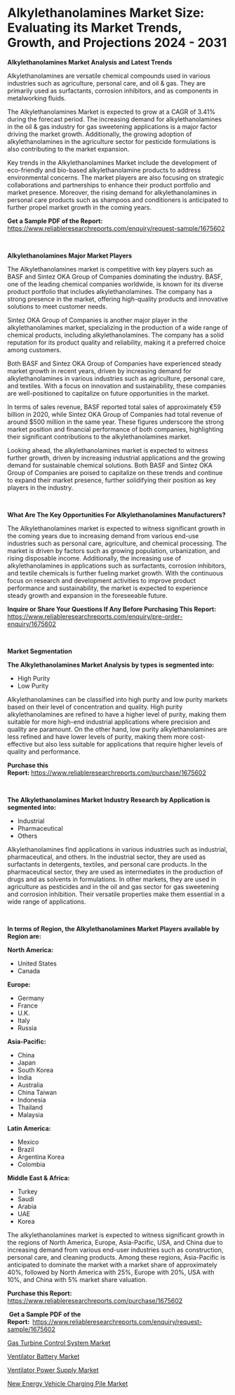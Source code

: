 <p><h1>Alkylethanolamines Market Size: Evaluating its Market Trends, Growth, and Projections 2024 - 2031</h1></p><p><strong>Alkylethanolamines Market Analysis and Latest Trends</strong></p>
<p><p>Alkylethanolamines are versatile chemical compounds used in various industries such as agriculture, personal care, and oil & gas. They are primarily used as surfactants, corrosion inhibitors, and as components in metalworking fluids.</p><p>The Alkylethanolamines Market is expected to grow at a CAGR of 3.41% during the forecast period. The increasing demand for alkylethanolamines in the oil & gas industry for gas sweetening applications is a major factor driving the market growth. Additionally, the growing adoption of alkylethanolamines in the agriculture sector for pesticide formulations is also contributing to the market expansion.</p><p>Key trends in the Alkylethanolamines Market include the development of eco-friendly and bio-based alkylethanolamine products to address environmental concerns. The market players are also focusing on strategic collaborations and partnerships to enhance their product portfolio and market presence. Moreover, the rising demand for alkylethanolamines in personal care products such as shampoos and conditioners is anticipated to further propel market growth in the coming years.</p></p>
<p><strong>Get a Sample PDF of the Report:&nbsp;</strong> <a href="https://www.reliableresearchreports.com/enquiry/request-sample/1675602">https://www.reliableresearchreports.com/enquiry/request-sample/1675602</a></p>
<p>&nbsp;</p>
<p><strong>Alkylethanolamines Major Market Players</strong></p>
<p><p>The Alkylethanolamines market is competitive with key players such as BASF and Sintez OKA Group of Companies dominating the industry. BASF, one of the leading chemical companies worldwide, is known for its diverse product portfolio that includes alkylethanolamines. The company has a strong presence in the market, offering high-quality products and innovative solutions to meet customer needs. </p><p>Sintez OKA Group of Companies is another major player in the alkylethanolamines market, specializing in the production of a wide range of chemical products, including alkylethanolamines. The company has a solid reputation for its product quality and reliability, making it a preferred choice among customers.</p><p>Both BASF and Sintez OKA Group of Companies have experienced steady market growth in recent years, driven by increasing demand for alkylethanolamines in various industries such as agriculture, personal care, and textiles. With a focus on innovation and sustainability, these companies are well-positioned to capitalize on future opportunities in the market.</p><p>In terms of sales revenue, BASF reported total sales of approximately €59 billion in 2020, while Sintez OKA Group of Companies had total revenue of around $500 million in the same year. These figures underscore the strong market position and financial performance of both companies, highlighting their significant contributions to the alkylethanolamines market.</p><p>Looking ahead, the alkylethanolamines market is expected to witness further growth, driven by increasing industrial applications and the growing demand for sustainable chemical solutions. Both BASF and Sintez OKA Group of Companies are poised to capitalize on these trends and continue to expand their market presence, further solidifying their position as key players in the industry.</p></p>
<p>&nbsp;</p>
<p><strong>What Are The Key Opportunities For Alkylethanolamines Manufacturers?</strong></p>
<p><p>The Alkylethanolamines market is expected to witness significant growth in the coming years due to increasing demand from various end-use industries such as personal care, agriculture, and chemical processing. The market is driven by factors such as growing population, urbanization, and rising disposable income. Additionally, the increasing use of alkylethanolamines in applications such as surfactants, corrosion inhibitors, and textile chemicals is further fueling market growth. With the continuous focus on research and development activities to improve product performance and sustainability, the market is expected to experience steady growth and expansion in the foreseeable future.</p></p>
<p><strong>Inquire or Share Your Questions If Any Before Purchasing This Report:</strong> <a href="https://www.reliableresearchreports.com/enquiry/pre-order-enquiry/1675602">https://www.reliableresearchreports.com/enquiry/pre-order-enquiry/1675602</a></p>
<p>&nbsp;</p>
<p><strong>Market Segmentation</strong></p>
<p><strong>The Alkylethanolamines Market Analysis by types is segmented into:</strong></p>
<p><ul><li>High Purity</li><li>Low Purity</li></ul></p>
<p><p>Alkylethanolamines can be classified into high purity and low purity markets based on their level of concentration and quality. High purity alkylethanolamines are refined to have a higher level of purity, making them suitable for more high-end industrial applications where precision and quality are paramount. On the other hand, low purity alkylethanolamines are less refined and have lower levels of purity, making them more cost-effective but also less suitable for applications that require higher levels of quality and performance.</p></p>
<p><strong>Purchase this Report:&nbsp;</strong><a href="https://www.reliableresearchreports.com/purchase/1675602">https://www.reliableresearchreports.com/purchase/1675602</a></p>
<p>&nbsp;</p>
<p><strong>The Alkylethanolamines Market Industry Research by Application is segmented into:</strong></p>
<p><ul><li>Industrial</li><li>Pharmaceutical</li><li>Others</li></ul></p>
<p><p>Alkylethanolamines find applications in various industries such as industrial, pharmaceutical, and others. In the industrial sector, they are used as surfactants in detergents, textiles, and personal care products. In the pharmaceutical sector, they are used as intermediates in the production of drugs and as solvents in formulations. In other markets, they are used in agriculture as pesticides and in the oil and gas sector for gas sweetening and corrosion inhibition. Their versatile properties make them essential in a wide range of applications.</p></p>
<p>&nbsp;</p>
<p><strong>In terms of Region, the Alkylethanolamines Market Players available by Region are:</strong></p>
<p>
    <p> <strong> North America: </strong>
        <ul>
            <li>United States</li>
            <li>Canada</li>
        </ul>
        </p> 
    <p> <strong> Europe: </strong>
        <ul>
            <li>Germany</li>
            <li>France</li>
            <li>U.K.</li>
            <li>Italy</li>
            <li>Russia</li>
        </ul>
        </p> 
    <p> <strong> Asia-Pacific: </strong>
        <ul>
            <li>China</li>
            <li>Japan</li>
            <li>South Korea</li>
            <li>India</li>
            <li>Australia</li>
            <li>China Taiwan</li>
            <li>Indonesia</li>
            <li>Thailand</li>
            <li>Malaysia</li>
        </ul>
        </p> 
    <p> <strong> Latin America: </strong>
        <ul>
            <li>Mexico</li>
            <li>Brazil</li>
            <li>Argentina Korea</li>
            <li>Colombia</li>
        </ul>
        </p> 
    <p> <strong> Middle East & Africa: </strong>
        <ul>
            <li>Turkey</li>
            <li>Saudi</li>
            <li>Arabia</li>
            <li>UAE</li>
            <li>Korea</li>
        </ul>
    </p>
    </p>
<p><p>The alkylethanolamines market is expected to witness significant growth in the regions of North America, Europe, Asia-Pacific, USA, and China due to increasing demand from various end-user industries such as construction, personal care, and cleaning products. Among these regions, Asia-Pacific is anticipated to dominate the market with a market share of approximately 40%, followed by North America with 25%, Europe with 20%, USA with 10%, and China with 5% market share valuation.</p></p>
<p><strong>Purchase this Report: </strong><a href="https://www.reliableresearchreports.com/purchase/1675602">https://www.reliableresearchreports.com/purchase/1675602</a></p>
<p>&nbsp;<strong>Get a Sample PDF of the Report:&nbsp;&nbsp;</strong><a href="https://www.reliableresearchreports.com/enquiry/request-sample/1675602">https://www.reliableresearchreports.com/enquiry/request-sample/1675602</a></p>
<p><strong></strong></p>
<p><p><a href="https://view.publitas.com/reportprime-1/gas-turbine-control-system-market-analysis-and-market-size-global-industry-overview-market-segmentation-and-forecast-2024-to-2031/">Gas Turbine Control System Market</a></p><p><a href="https://view.publitas.com/reportprime-1/ventilator-battery-market-research-report-reveals-the-latest-trends-and-opportunities-of-this-market-for-period-from-2024-2031/">Ventilator Battery Market</a></p><p><a href="https://view.publitas.com/reportprime-1/ventilator-power-supply-market-centers-on-aspects-such-as-market-growth-market-share-market-opportunity-and-projected-forecasts-spanning-from-2024-to-2031/">Ventilator Power Supply Market</a></p><p><a href="https://unruly-ladybug-44b.notion.site/New-Energy-Vehicle-Charging-Pile-Market-A-Comprehensive-Report-of-its-Market-Share-Growth-Trends--ddaee5262105420fa48768d06d022df8">New Energy Vehicle Charging Pile Market</a></p></p>